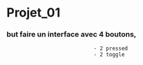 # Projet_01

### but faire un interface avec 4 boutons, 
                                - 2 pressed
                                - 2 toggle
                                
